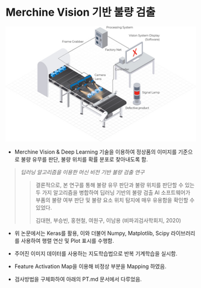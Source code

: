 # Merchine Vision 기반 불량 검출

<p align="center">
  <img src="images/Process of Machine vision.jpg">
</p>

- Merchine Vision & Deep Learning 기술을 이용하여 정상품의 이미지를 기준으로 불량 유무를 판단, 불량 위치를 확률 분포로 찾아내도록 함.

> _딥러닝 알고리즘을 이용한 머신 비전 기반 불량 검출 연구_
> > 결론적으로, 본 연구를 통해 불량 유무 판단과 불량 위치를 판단할 수 있는 두 가지 알고리즘을 병합하여 딥러닝 기반의 불량 검출 AI 소프트웨어가 부품의 불량 여부 판단 및 불량 요소 위치 탐지에 매우 유용함을 확인할 수 있었다.
> > <p> 김대현, 부승빈, 홍현철, 여원구, 이남용 (비파괴검사학회지, 2020)

- 위 논문에서는 Keras를 활용, 이와 더불어 Numpy, Matplotlib, Scipy 라이브러리를 사용하여 행렬 연산 및 Plot 표시를 수행함.
- 주어진 이미지 데이터를 사용하는 지도학습법으로 반복 기계학습을 실시함.
- Feature Activation Map을 이용해 비정상 부분을 Mapping 하였음.

- 검사방법을 구체화하여 아래의 PT.md 문서에서 다루었음.

